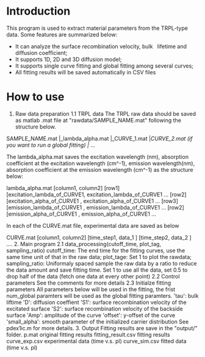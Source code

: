 # Introduction
This program is used to extract material parameters from the TRPL-type
data. Some features are summarized below:
- It can analyze the surface recombination velocity, bulk 
   lifetime and diffusion coefficient;
- It supports 1D, 2D and 3D diffusion model;
- It supports single curve fitting and global fitting among several
curves;
- All fitting results will be saved automatically in CSV files

# How to use
1. Raw data preparation
1.1 TRPL data
The TRPL raw data should be saved as matlab .mat file at "rawdata/SAMPLE_NAME.mat"
following the structure below.

 SAMPLE_NAME.mat
            |_lambda_alpha.mat
            |_CURVE_1.mat
            |_CURVE_2.mat (if you want to run a global fitting)
            |_ ...

The lambda_alpha.mat saves the excitation wavelength (nm), absorption
coefficient at the excitation wavelength (cm^-1), emission wavelength(nm), 
absorption coefficient at the emission wavelength (cm^-1) as the structure 
below:

lambda_alpha.mat
          [column1,    column2]
[row1]    [excitation_lambda_of_CURVE1, excitation_lambda_of_CURVE1 ...
[row2]    [excitation_alpha_of_CURVE1 , excitation_alpha_of_CURVE1  ...
[row3]    [emission_lambda_of_CURVE1  , emission_lambda_of_CURVE1   ...
[row2]    [emission_alpha_of_CURVE1   , emission_alpha_of_CURVE1    ...

In each of the CURVE.mat file, experimental data are saved as below

CURVE.mat
      [column1,    column2]
      [time_step1, data_1 ]
      [time_step2, data_2 ]
      ....
2. Main program
2.1 data_processing(cutoff_time, plot_tag, sampling_ratio)
      cutoff_time: The end time for the fitting curves, use the same time
      unit of that in the raw data;
      plot_tage: Set 1 to plot the rawdata;
      sampling_ratio: Uniformaly spaced sample the raw data by a ratio to
                      reduce the data amount and save fitting time. 
                      Set 1 to use all the data, set 0.5 to drop half of 
                      the data (fetch one data at every other point)
2.2 Control parameters
    See the comments for more details
2.3 Initialze fitting parameters
    All parameters below will be used in the fitting, the frist num_global 
    paramters will be used as the global fitting paramters.
      'tau': bulk liftime
      'D': diffusion coeffient
      'S1': surface recombination velocity of the excitated surface
      'S2': surface recombination velocity of the backside surface
      'Amp': amplitude of the curve
      'offset': y-offset of the curve
      'small_alpha': smooth parameter of the initialized carrier distribution
                     See pdex1ic.m for more details.
3. Output
Fitting results are save in the "output/" folder.
p.mat                     original fitting results
fitting_result.csv        fitting results
curve_exp.csv             experimental data (time v.s. pl)
curve_sim.csv             fitted data       (time v.s. pl)
